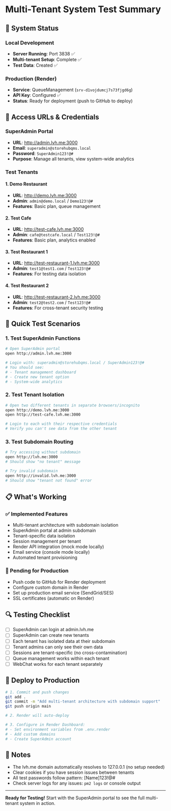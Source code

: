# Multi-Tenant System Test Summary

## 🚀 System Status

### Local Development
- **Server Running**: Port 3838 ✅
- **Multi-tenant Setup**: Complete ✅
- **Test Data**: Created ✅

### Production (Render)
- **Service**: QueueManagement (`srv-d1vojdumcj7s73fjgd6g`)
- **API Key**: Configured ✅
- **Status**: Ready for deployment (push to GitHub to deploy)

## 🔐 Access URLs & Credentials

### SuperAdmin Portal
- **URL**: http://admin.lvh.me:3000
- **Email**: `superadmin@storehubqms.local`
- **Password**: `SuperAdmin123!@#`
- **Purpose**: Manage all tenants, view system-wide analytics

### Test Tenants

#### 1. Demo Restaurant
- **URL**: http://demo.lvh.me:3000
- **Admin**: `admin@demo.local` / `Demo123!@#`
- **Features**: Basic plan, queue management

#### 2. Test Cafe
- **URL**: http://test-cafe.lvh.me:3000
- **Admin**: `cafe@testcafe.local` / `Test123!@#`
- **Features**: Basic plan, analytics enabled

#### 3. Test Restaurant 1
- **URL**: http://test-restaurant-1.lvh.me:3000
- **Admin**: `test1@test1.com` / `Test123!@#`
- **Features**: For testing data isolation

#### 4. Test Restaurant 2
- **URL**: http://test-restaurant-2.lvh.me:3000
- **Admin**: `test2@test2.com` / `Test123!@#`
- **Features**: For cross-tenant security testing

## 🧪 Quick Test Scenarios

### 1. Test SuperAdmin Functions
```bash
# Open SuperAdmin portal
open http://admin.lvh.me:3000

# Login with: superadmin@storehubqms.local / SuperAdmin123!@#
# You should see:
# - Tenant management dashboard
# - Create new tenant option
# - System-wide analytics
```

### 2. Test Tenant Isolation
```bash
# Open two different tenants in separate browsers/incognito
open http://demo.lvh.me:3000
open http://test-cafe.lvh.me:3000

# Login to each with their respective credentials
# Verify you can't see data from the other tenant
```

### 3. Test Subdomain Routing
```bash
# Try accessing without subdomain
open http://lvh.me:3000
# Should show "no tenant" message

# Try invalid subdomain
open http://invalid.lvh.me:3000
# Should show "tenant not found" error
```

## 📋 What's Working

### ✅ Implemented Features
- Multi-tenant architecture with subdomain isolation
- SuperAdmin portal at admin subdomain
- Tenant-specific data isolation
- Session management per tenant
- Render API integration (mock mode locally)
- Email service (console mode locally)
- Automated tenant provisioning

### 🚧 Pending for Production
- Push code to GitHub for Render deployment
- Configure custom domain in Render
- Set up production email service (SendGrid/SES)
- SSL certificates (automatic on Render)

## 🔍 Testing Checklist

- [ ] SuperAdmin can login at admin.lvh.me
- [ ] SuperAdmin can create new tenants
- [ ] Each tenant has isolated data at their subdomain
- [ ] Tenant admins can only see their own data
- [ ] Sessions are tenant-specific (no cross-contamination)
- [ ] Queue management works within each tenant
- [ ] WebChat works for each tenant separately

## 🚀 Deploy to Production

```bash
# 1. Commit and push changes
git add .
git commit -m "Add multi-tenant architecture with subdomain support"
git push origin main

# 2. Render will auto-deploy

# 3. Configure in Render Dashboard:
# - Set environment variables from .env.render
# - Add custom domains
# - Create SuperAdmin account
```

## 📝 Notes

- The lvh.me domain automatically resolves to 127.0.0.1 (no setup needed)
- Clear cookies if you have session issues between tenants
- All test passwords follow pattern: [Name]123!@#
- Check server logs for any issues: `pm2 logs` or console output

---

**Ready for Testing!** Start with the SuperAdmin portal to see the full multi-tenant system in action.
